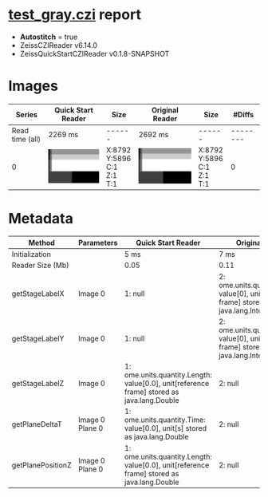 # [test_gray.czi](https://zenodo.org/record/8263451/files/test_gray.czi) report
 - **Autostitch** = true
 - ZeissCZIReader v6.14.0
 - ZeissQuickStartCZIReader v0.1.8-SNAPSHOT

# Images 

| Series            | Quick Start Reader | Size | Original Reader | Size | #Diffs |
|-------------------|--------------------|------|-----------------|------|--------|
| Read time (all)   |2269 ms|------|2692 ms|------|--------|
|0|![test_gray.quick_true.flat_true.stitch_true.series_0.jpg](test_gray/test_gray.quick_true.flat_true.stitch_true.series_0.jpg)|X:8792<br>Y:5896<br>C:1<br>Z:1<br>T:1|![test_gray.quick_false.flat_true.stitch_true.series_0.jpg](test_gray/test_gray.quick_false.flat_true.stitch_true.series_0.jpg)|X:8792<br>Y:5896<br>C:1<br>Z:1<br>T:1|0|

# Metadata

|  Method            | Parameters       | Quick Start Reader | Original Reader | Delta  |
| -------------------|------------------|--------------------|-----------------|------- |
| Initialization     |                  |5 ms|7 ms|        |
| Reader Size (Mb)     |                  |0.05|0.11|        |
| getStageLabelX| Image 0 |  1: null| 2: ome.units.quantity.Length: value[0], unit[reference frame] stored as java.lang.Integer |
| getStageLabelY| Image 0 |  1: null| 2: ome.units.quantity.Length: value[0], unit[reference frame] stored as java.lang.Integer |
| getStageLabelZ| Image 0 |  1: ome.units.quantity.Length: value[0.0], unit[reference frame] stored as java.lang.Double| 2: null |
| getPlaneDeltaT| Image 0 Plane 0 |  1: ome.units.quantity.Time: value[0.0], unit[s] stored as java.lang.Double| 2: null |
| getPlanePositionZ| Image 0 Plane 0 |  1: ome.units.quantity.Length: value[0.0], unit[reference frame] stored as java.lang.Double| 2: null |
